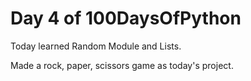 # Day 4 of 100DaysOfPython

Today learned Random Module and Lists.

Made a rock, paper, scissors game as today's project.
